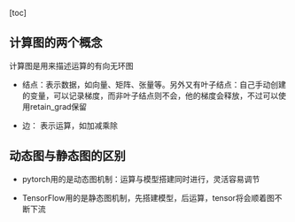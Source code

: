 [toc]

## 计算图的两个概念

计算图是用来描述运算的有向无环图

- 结点：表示数据，如向量、矩阵、张量等。另外又有叶子结点：自己手动创建的变量，可以记录梯度，而非叶子结点则不会，他的梯度会释放，不过可以使用retain_grad保留

- 边： 表示运算，如加减乘除

## 动态图与静态图的区别
- pytorch用的是动态图机制：运算与模型搭建同时进行，灵活容易调节

- TensorFlow用的是静态图机制，先搭建模型，后运算，tensor将会顺着图不断下流